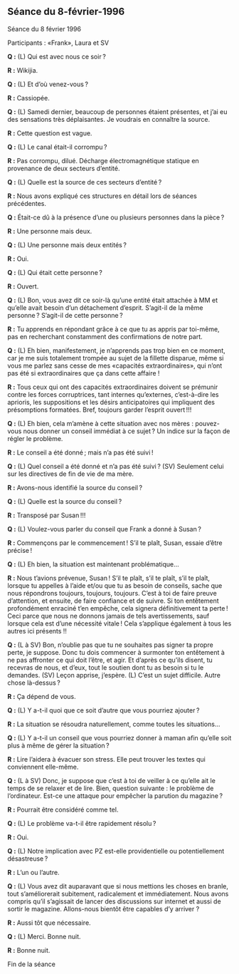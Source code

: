 ## Séance du 8-février-1996

Séance du 8 février 1996

Participants : «Frank», Laura et SV

**Q :** (L) Qui est avec nous ce soir ?

**R :** Wikijia.

**Q :** (L) Et d’où venez-vous ?

**R :** Cassiopée.

**Q :** (L) Samedi dernier, beaucoup de personnes étaient présentes, et j’ai eu des sensations très déplaisantes. Je voudrais en connaître la source.

**R :** Cette question est vague.

**Q :** (L) Le canal était-il corrompu ?

**R :** Pas corrompu, dilué. Décharge électromagnétique statique en provenance de deux secteurs d’entité.

**Q :** (L) Quelle est la source de ces secteurs d’entité ?

**R :** Nous avons expliqué ces structures en détail lors de séances précédentes.

**Q :** Était-ce dû à la présence d’une ou plusieurs personnes dans la pièce ?

**R :** Une personne mais deux.

**Q :** (L) Une personne mais deux entités ?

**R :** Oui.

**Q :** (L) Qui était cette personne ?

**R :** Ouvert.

**Q :** (L) Bon, vous avez dit ce soir-là qu’une entité était attachée à MM et qu’elle avait besoin d’un détachement d’esprit. S’agit-il de la même personne ? S’agit-il de cette personne ?

**R :** Tu apprends en répondant grâce à ce que tu as appris par toi-même, pas en recherchant constamment des confirmations de notre part.

**Q :** (L) Eh bien, manifestement, je n’apprends pas trop bien en ce moment, car je me suis totalement trompée au sujet de la fillette disparue, même si vous me parlez sans cesse de mes «capacités extraordinaires», qui n’ont pas été si extraordinaires que ça dans cette affaire !

**R :** Tous ceux qui ont des capacités extraordinaires doivent se prémunir contre les forces corruptrices, tant internes qu’externes, c’est-à-dire les aprioris, les suppositions et les désirs anticipatoires qui impliquent des présomptions formatées. Bref, toujours garder l’esprit ouvert !!!

**Q :** (L) Eh bien, cela m’amène à cette situation avec nos mères : pouvez-vous nous donner un conseil immédiat à ce sujet ? Un indice sur la façon de régler le problème.

**R :** Le conseil a été donné ; mais n’a pas été suivi !

**Q :** (L) Quel conseil a été donné et n’a pas été suivi ? (SV) Seulement celui sur les directives de fin de vie de ma mère.

**R :** Avons-nous identifié la source du conseil ?

**Q :** (L) Quelle est la source du conseil ?

**R :** Transposé par Susan !!!

**Q :** (L) Voulez-vous parler du conseil que Frank a donné à Susan ?

**R :** Commençons par le commencement ! S’il te plaît, Susan, essaie d’être précise !

**Q :** (L) Eh bien, la situation est maintenant problématique…

**R :** Nous t’avions prévenue, Susan ! S’il te plaît, s’il te plaît, s’il te plaît, lorsque tu appelles à l’aide et/ou que tu as besoin de conseils, sache que nous répondrons toujours, toujours, toujours. C’est à toi de faire preuve d’attention, et ensuite, de faire confiance et de suivre. Si ton entêtement profondément enraciné t’en empêche, cela signera définitivement ta perte ! Ceci parce que nous ne donnons jamais de tels avertissements, sauf lorsque cela est d’une nécessité vitale ! Cela s’applique également à tous les autres ici présents !!

**Q :** (L à SV) Bon, n’oublie pas que tu ne souhaites pas signer ta propre perte, je suppose. Donc tu dois commencer à surmonter ton entêtement à ne pas affronter ce qui doit l’être, et agir. Et d’après ce qu’ils disent, tu recevras de nous, et d’eux, tout le soutien dont tu as besoin si tu le demandes. (SV) Leçon apprise, j’espère. (L) C’est un sujet difficile. Autre chose là-dessus ?

**R :** Ça dépend de vous.

**Q :** (L) Y a-t-il quoi que ce soit d’autre que vous pourriez ajouter ?

**R :** La situation se résoudra naturellement, comme toutes les situations…

**Q :** (L) Y a-t-il un conseil que vous pourriez donner à maman afin qu’elle soit plus à même de gérer la situation ?

**R :** Lire l’aidera à évacuer son stress. Elle peut trouver les textes qui conviennent elle-même.

**Q :** (L à SV) Donc, je suppose que c’est à toi de veiller à ce qu’elle ait le temps de se relaxer et de lire. Bien, question suivante : le problème de l’ordinateur. Est-ce une attaque pour empêcher la parution du magazine ?

**R :** Pourrait être considéré comme tel.

**Q :** (L) Le problème va-t-il être rapidement résolu ?

**R :** Oui.

**Q :** (L) Notre implication avec PZ est-elle providentielle ou potentiellement désastreuse ?

**R :** L’un ou l’autre.

**Q :** (L) Vous avez dit auparavant que si nous mettions les choses en branle, tout s’améliorerait subitement, radicalement et immédiatement. Nous avons compris qu’il s’agissait de lancer des discussions sur internet et aussi de sortir le magazine. Allons-nous bientôt être capables d’y arriver ?

**R :** Aussi tôt que nécessaire.

**Q :** (L) Merci. Bonne nuit.

**R :** Bonne nuit.

Fin de la séance